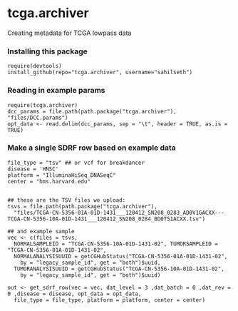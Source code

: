 tcga.archiver
=================

Creating metadata for TCGA lowpass data

### Installing this package
```
require(devtools)
install_github(repo="tcga.archiver", username="sahilseth")
```

### Reading in example params
```
require(tcga.archiver)
dcc_params = file.path(path.package("tcga.archiver"), "files/DCC.params")
opt_data <- read.delim(dcc_params, sep = "\t", header = TRUE, as.is = TRUE)
```

### Make a single SDRF row based on example data
```
file_type = "tsv" ## or vcf for breakdancer
disease = 'HNSC'
platform = "IlluminaHiSeq_DNASeqC"
center = "hms.harvard.edu"


## these are the TSV files we upload:
tsvs = file.path(path.package("tcga.archiver"), 
  "files/TCGA-CN-5356-01A-01D-1431___120412_SN208_0283_AD0V1GACXX---TCGA-CN-5356-10A-01D-1431___120412_SN208_0284_BD0T51ACXX.tsv")

## and example sample
vec <- c(files = tsvs, 
  NORMALSAMPLEID = "TCGA-CN-5356-10A-01D-1431-02", TUMORSAMPLEID = "TCGA-CN-5356-01A-01D-1431-02", 
  NORMALANALYSISUUID = getCGHubStatus("TCGA-CN-5356-01A-01D-1431-02", 
    by = "legacy_sample_id", get = "both")$uuid,
  TUMORANALYSISUUID = getCGHubStatus("TCGA-CN-5356-10A-01D-1431-02", 
    by = "legacy_sample_id", get = "both")$uuid)

out <- get_sdrf_row(vec = vec, dat_level = 3 ,dat_batch = 0 ,dat_rev = 0 ,disease = disease, opt_data = opt_data,
  file_type = file_type, platform = platform, center = center)

```